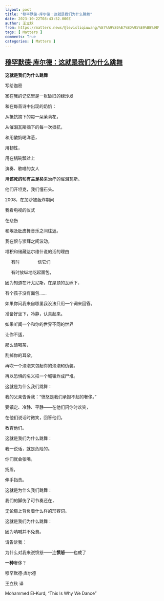```yaml
---
layout: post
title: "穆罕默德·库尔德：这就是我们为什么跳舞"
date: 2023-10-22T08:43:52.000Z
author: 王立秋
from: https://matters.news/@levisliqiuwang/%E7%A9%86%E7%BD%95%E9%BB%98%E5%BE%B7-%E5%BA%93%E5%B0%94%E5%BE%B7-%E8%BF%99%E5%B0%B1%E6%98%AF%E6%88%91%E4%BB%AC%E4%B8%BA%E4%BB%80%E4%B9%88%E8%B7%B3%E8%88%9E-bafybeidxvpc53mlpw7hzllk4yewzzxbsvj7lbaqw4qsfhznc755467u37m
tags: [ Matters ]
comments: True
categories: [ Matters ]
---
```

<!--1697964232000-->
[穆罕默德·库尔德：这就是我们为什么跳舞](https://matters.news/@levisliqiuwang/%E7%A9%86%E7%BD%95%E9%BB%98%E5%BE%B7-%E5%BA%93%E5%B0%94%E5%BE%B7-%E8%BF%99%E5%B0%B1%E6%98%AF%E6%88%91%E4%BB%AC%E4%B8%BA%E4%BB%80%E4%B9%88%E8%B7%B3%E8%88%9E-bafybeidxvpc53mlpw7hzllk4yewzzxbsvj7lbaqw4qsfhznc755467u37m)
------

<div>
<p><strong>这就是我们为什么跳舞</strong></p><p>写给迦密</p><p></p><p></p><p>家在我的记忆里是一张破旧的绿沙发</p><p>和在每首诗中出现的奶奶：</p><p>从抵抗摘下的每一朵茉莉花，</p><p>从催泪瓦斯摘下的每一次抵抗，</p><p>和用酸奶喝洋葱，</p><p>用韧性，</p><p>用在锅碗瓢盆上</p><p>演奏、歌唱的女人</p><p>用<strong>该死的</strong>和<strong>有主足矣</strong>来治疗的催泪瓦斯。</p><p></p><p>他们开坦克，我们懂石头。</p><p></p><p>2008，在加沙被轰炸期间</p><p>我看电视的仪式</p><p>在悲伤</p><p>和埃及肚皮舞音乐之间往返。</p><p>我在恨与崇拜之间波动，</p><p>堆积和储藏达尔维什说的活的理由</p><p>     有时               信它们</p><p>     有时放纵地吃起面包，</p><p>因为知道在汗尤尼斯，在屋顶的瓦砾下，</p><p>有个孩子没有面包……</p><p></p><p>如果你问我来自哪里我没法只用一个词来回答。</p><p>准备好坐下，冷静，认真起来。</p><p>如果听闻一个和你的世界不同的世界</p><p>让你不适，</p><p>那么请喝茶，</p><p>割掉你的耳朵，</p><p>再吹一个泡泡来包起你的泡泡和伪装。</p><p>再以恐惧的名义把一个城镇炸成尸堆。</p><p></p><p>这就是为什么我们跳舞：</p><p>我的父亲告诉我：“愤怒是我们承担不起的奢侈。”</p><p>要镇定、冷静、平静——在他们问你时欢笑，</p><p>在他们说话时微笑，回答他们，</p><p>教育他们。</p><p></p><p>这就是我们为什么跳舞：</p><p>我一说话，就是危险的。</p><p>你们就会张嘴，</p><p>扬眉，</p><p>伸手指责。</p><p>这就是为什么我们跳舞：</p><p>我们的脚伤了可节奏还在，</p><p>无论肩上背负着什么样的形容词。</p><p></p><p>这就是我们为什么跳舞：</p><p>因为呐喊并不免费。</p><p></p><p>请告诉我：</p><p>为什么对我来说愤怒——连<strong>愤怒</strong>——也成了</p><p><strong>一种</strong>奢侈？</p><p></p><p></p><p>穆罕默德·库尔德</p><p>王立秋 译</p><p>Mohammed El-Kurd, “This Is Why We Dance”</p>
</div>
